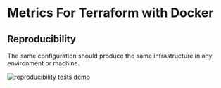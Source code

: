 # Metrics For Terraform with Docker

## Reproducibility 
The same configuration should produce the same infrastructure in any environment or machine.

![reproducibility tests demo](https://github.com/ivana-koceva/iac-tools-comparison/blob/main/templates/gifs/rep.gif)

